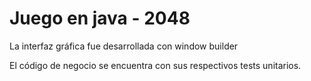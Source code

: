 # Juego en java - 2048

La interfaz gráfica fue desarrollada con window builder

El código de negocio se encuentra con sus respectivos tests unitarios.
